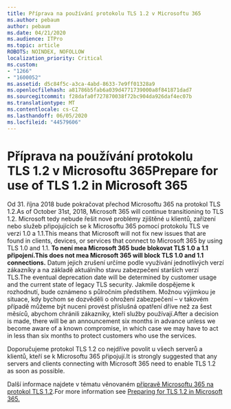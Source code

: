 ```yaml
---
title: Příprava na používání protokolu TLS 1.2 v Microsoftu 365
ms.author: pebaum
author: pebaum
ms.date: 04/21/2020
ms.audience: ITPro
ms.topic: article
ROBOTS: NOINDEX, NOFOLLOW
localization_priority: Critical
ms.custom:
- "1266"
- "1600052"
ms.assetid: d5c84f5c-a3ca-4abd-8633-7e9ff01328a9
ms.openlocfilehash: a81786b5fab6a039d4771739000a8f841871dad7
ms.sourcegitcommit: f28dafa0f727870038f72bc904da926daf4ec07b
ms.translationtype: MT
ms.contentlocale: cs-CZ
ms.lasthandoff: 06/05/2020
ms.locfileid: "44579606"
---
```

# <a name="prepare-for-use-of-tls-12-in-microsoft-365"></a><span data-ttu-id="12d2a-102">Příprava na používání protokolu TLS 1.2 v Microsoftu 365</span><span class="sxs-lookup"><span data-stu-id="12d2a-102">Prepare for use of TLS 1.2 in Microsoft 365</span></span>

<span data-ttu-id="12d2a-103">Od 31. října 2018 bude pokračovat přechod Microsoftu 365 na protokol TLS 1.2.</span><span class="sxs-lookup"><span data-stu-id="12d2a-103">As of October 31st, 2018, Microsoft 365 will continue transitioning to TLS 1.2.</span></span> <span data-ttu-id="12d2a-104">Microsoft tedy nebude řešit nové problémy zjištěné u klientů, zařízení nebo služeb připojujících se k Microsoftu 365 pomocí protokolu TLS ve verzi 1.0 a 1.1.</span><span class="sxs-lookup"><span data-stu-id="12d2a-104">This means that Microsoft will not fix new issues that are found in clients, devices, or services that connect to Microsoft 365 by using TLS 1.0 and 1.1.</span></span> <span data-ttu-id="12d2a-105">**To není mea Microsoft 365 bude blokovat TLS 1.0 a 1.1 připojení.**</span><span class="sxs-lookup"><span data-stu-id="12d2a-105">**This does not mea Microsoft 365 will block TLS 1.0 and 1.1 connections.**</span></span> <span data-ttu-id="12d2a-106">Datum jejich zrušení určíme podle využívání jednotlivých verzí zákazníky a na základě aktuálního stavu zabezpečení starších verzí TLS.</span><span class="sxs-lookup"><span data-stu-id="12d2a-106">The eventual deprecation date will be determined by customer usage and the current state of legacy TLS security.</span></span> <span data-ttu-id="12d2a-107">Jakmile dospějeme k rozhodnutí, bude oznámeno s půlročním předstihem. Možnou výjimkou je situace, kdy bychom se dozvěděli o ohrožení zabezpečení – v takovém případě můžeme být nuceni provést příslušná opatření dříve než za šest měsíců, abychom chránili zákazníky, kteří služby používají.</span><span class="sxs-lookup"><span data-stu-id="12d2a-107">After a decision is made, there will be an announcement six months in advance unless we become aware of a known compromise, in which case we may have to act in less than six months to protect customers who use the services.</span></span>
  
<span data-ttu-id="12d2a-108">Doporučujeme protokol TLS 1.2 co nejdříve povolit u všech serverů a klientů, kteří se k Microsoftu 365 připojují.</span><span class="sxs-lookup"><span data-stu-id="12d2a-108">It is strongly suggested that any servers and clients connecting with Microsoft 365 need to enable TLS 1.2 as soon as possible.</span></span>
  
<span data-ttu-id="12d2a-109">Další informace najdete v tématu věnovaném [přípravě Microsoftu 365 na protokol TLS 1.2](https://support.microsoft.com/help/4057306/preparing-for-tls-1-2-in-office-365).</span><span class="sxs-lookup"><span data-stu-id="12d2a-109">For more information see [Preparing for TLS 1.2 in Microsoft 365.](https://support.microsoft.com/help/4057306/preparing-for-tls-1-2-in-office-365)</span></span>
  